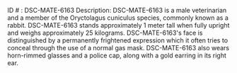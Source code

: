 ID # : DSC-MATE-6163
Description: DSC-MATE-6163 is a male veterinarian and a member of the Oryctolagus cuniculus species, commonly known as a rabbit. DSC-MATE-6163 stands approximately 1 meter tall when fully upright and weighs approximately 25 kilograms. DSC-MATE-6163's face is distinguished by a permanently frightened expression which it often tries to conceal through the use of a normal gas mask. DSC-MATE-6163 also wears horn-rimmed glasses and a police cap, along with a gold earring in its right ear.